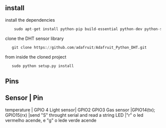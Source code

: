 ## install

install the dependencies
```python
    sudo apt-get install python-pip build-essential python-dev python-smbus i2c-tools
```
 clone the DHT sensor library
 ```python
    git clone https://github.com/adafruit/Adafruit_Python_DHT.git
 ```
 from inside the cloned project
 ```python
    sudo python setup.py install
 ```
 
## Pins
 
Sensor      | Pin
--------------------
temperature | GPIO 4
Light sensor| GPIO2 GPIO3
Gas sensor  |GPIO14(tx); GPIO15(rx) |send "S" throught serial and read a string
LED         |"r" o led vermelho acende, e "g" o lede verde acende   
 


 
 